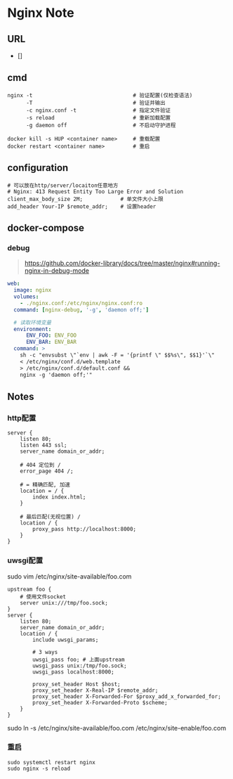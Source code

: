 Nginx Note
===========

URL
---

- []

cmd
---

    nginx -t                                # 验证配置(仅检查语法)
          -T                                # 验证并输出
          -c nginx.conf -t                  # 指定文件验证
          -s reload                         # 重新加载配置
          -g daemon off                     # 不启动守护进程

    docker kill -s HUP <container name>     # 重载配置
    docker restart <container name>         # 重启

configuration
-------------

    # 可以放在http/server/locaiton任意地方
    # Nginx: 413 Request Entity Too Large Error and Solution
    client_max_body_size 2M;            # 单文件大小上限
    add_header Your-IP $remote_addr;    # 设置header

docker-compose
--------------

### debug

> <https://github.com/docker-library/docs/tree/master/nginx#running-nginx-in-debug-mode>

``` yaml
web:
  image: nginx
  volumes:
    - ./nginx.conf:/etc/nginx/nginx.conf:ro
  command: [nginx-debug, '-g', 'daemon off;']

  # 读取环境变量
  environment:
      ENV_FOO: ENV_FOO
      ENV_BAR: ENV_BAR
  command: >
    sh -c "envsubst \"`env | awk -F = '{printf \" $$%s\", $$1}'`\"
    < /etc/nginx/conf.d/web.template
    > /etc/nginx/conf.d/default.conf &&
    nginx -g 'daemon off;'"
```

Notes
-----

### http配置

``` nginx
server {
    listen 80;
    listen 443 ssl;
    server_name domain_or_addr;

    # 404 定位到 /
    error_page 404 /;

    # = 精确匹配, 加速
    location = / {
        index index.html;
    }

    # 最后匹配(无视位置) /
    location / {
        proxy_pass http://localhost:8000;
    }
}
```

### uwsgi配置

sudo vim /etc/nginx/site-available/foo.com

``` nginx
upstream foo {
    # 使用文件socket
    server unix:///tmp/foo.sock;
}
server {
    listen 80;
    server_name domain_or_addr;
    location / {
        include uwsgi_params;

        # 3 ways
        uwsgi_pass foo; # 上面upstream
        uwsgi_pass unix:/tmp/foo.sock;
        uwsgi_pass localhost:8000;

        proxy_set_header Host $host;
        proxy_set_header X-Real-IP $remote_addr;
        proxy_set_header X-Forwarded-For $proxy_add_x_forwarded_for;
        proxy_set_header X-Forwarded-Proto $scheme;
    }
}
```

sudo ln -s /etc/nginx/site-available/foo.com /etc/nginx/site-enable/foo.com

### 重启

    sudo systemctl restart nginx
    sudo nginx -s reload
